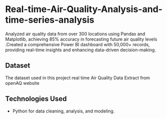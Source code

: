 # Real-time-Air-Quality-Analysis-and-time-series-analysis
Analyzed air quality data from over 300 locations using Pandas and Matplotlib, achieving 85% accuracy in forecasting future air quality levels .Created a comprehensive Power BI dashboard with 50,000+ records, providing real-time insights and enhancing data-driven decision-making.
## Dataset
The dataset used in this project real time Air Quality Data Extract from openAQ website 
## Technologies Used
- Python for data cleaning, analysis, and modeling.
  

